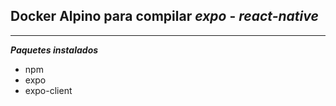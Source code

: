 Docker Alpino para compilar *expo* - *react-native*
-----

-----

***Paquetes instalados***

* npm
* expo
* expo-client